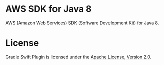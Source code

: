 # AWS SDK for Java 8

AWS (Amazon Web Services) SDK (Software Development Kit) for Java 8.

# License

Gradle Swift Plugin is licensed under the [Apache License, Version 2.0](http://www.apache.org/licenses/LICENSE-2.0.html).
